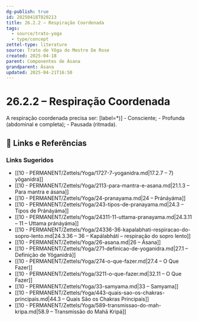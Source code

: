 ```yaml
---
dg-publish: true
id: 20250418T020213
title: 26.2.2 – Respiração Coordenada
tags:
  - source/trato-yoga
  - type/concept
zettel-type: literature
source: Trato de Yôga do Mestre De Rose
created: 2025-04-18
parent: Componentes de Ásana
grandparent: Ásana
updated: 2025-04-21T16:50
---
```


# 26.2.2 – Respiração Coordenada

A respiração coordenada precisa ser:
[label=*)]
    -  Consciente;
    -  Profunda (abdominal e completa);
    -  Pausada (ritmada).

## 🔗 Links e Referências











### Links Sugeridos

- [[10 - PERMANENT/Zettels/Yoga/1727-7-yoganidra.md|17.2.7 – 7) yôganidrá]]
- [[10 - PERMANENT/Zettels/Yoga/2113-para-mantra-e-asana.md|21.1.3 – Para mantra e ásana]]
- [[10 - PERMANENT/Zettels/Yoga/24-pranayama.md|24 – Pránáyáma]]
- [[10 - PERMANENT/Zettels/Yoga/243-tipos-de-pranayama.md|24.3 – Tipos de Pránáyáma]]
- [[10 - PERMANENT/Zettels/Yoga/24311-11-uttama-pranayama.md|24.3.11 – 11 – Uttama pránáyáma]]
- [[10 - PERMANENT/Zettels/Yoga/24336-36-kapalabhati-respiracao-do-sopro-lento.md|24.3.36 – 36 – Kapálabhátí – respiração do sopro lento]]
- [[10 - PERMANENT/Zettels/Yoga/26-asana.md|26 – Ásana]]
- [[10 - PERMANENT/Zettels/Yoga/271-definicao-de-yoganidra.md|27.1 – Definição de Yôganidrá]]
- [[10 - PERMANENT/Zettels/Yoga/274-o-que-fazer.md|27.4 – O Que Fazer]]
- [[10 - PERMANENT/Zettels/Yoga/3211-o-que-fazer.md|32.11 – O Que Fazer]]
- [[10 - PERMANENT/Zettels/Yoga/33-samyama.md|33 – Samyama]]
- [[10 - PERMANENT/Zettels/Yoga/443-quais-sao-os-chakras-principais.md|44.3 – Quais São os Chakras Principais]]
- [[10 - PERMANENT/Zettels/Yoga/589-transmissao-do-mah-kripa.md|58.9 – Transmissão do Mahā Kripá]]
